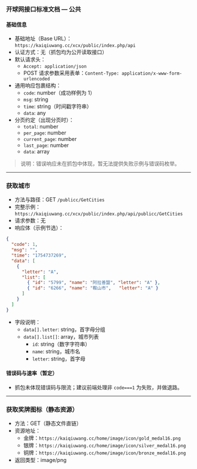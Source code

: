 ### 开球网接口标准文档 — 公共

#### 基础信息
- 基础地址（Base URL）：`https://kaiqiuwang.cc/xcx/public/index.php/api`
- 认证方式：无（抓包均为公开读取接口）
- 默认请求头：
  - `Accept: application/json`
  - POST 请求参数采用表单：`Content-Type: application/x-www-form-urlencoded`
- 通用响应包裹结构：
  - `code`: number（成功样例为 1）
  - `msg`: string
  - `time`: string（时间戳字符串）
  - `data`: any
- 分页约定（出现分页时）：
  - `total`: number
  - `per_page`: number
  - `current_page`: number
  - `last_page`: number
  - `data`: array

> 说明：错误响应未在抓包中体现，暂无法提供失败示例与错误码枚举。

---

### 获取城市
- 方法与路径：GET `/publicc/GetCities`
- 完整示例：`https://kaiqiuwang.cc/xcx/public/index.php/api/publicc/GetCities`
- 请求参数：无
- 响应体（示例节选）：

```json
{
  "code": 1,
  "msg": "",
  "time": "1754737269",
  "data": [
    {
      "letter": "A",
      "list": [
        { "id": "5799", "name": "阿拉善盟", "letter": "A" },
        { "id": "6266", "name": "鞍山市",   "letter": "A" }
      ]
    }
  ]
}
```
- 字段说明：
  - `data[].letter`: string，首字母分组
  - `data[].list[]`: array，城市列表
    - `id`: string（数字字符串）
    - `name`: string，城市名
    - `letter`: string，首字母

#### 错误码与速率（暂定）
- 抓包未体现错误码与限流；建议前端处理非 `code===1` 为失败，并做退路。

---

### 获取奖牌图标（静态资源）
- 方法：GET（静态文件直链）
- 资源地址：
  - 金牌：`https://kaiqiuwang.cc/home/image/icon/gold_medal16.png`
  - 银牌：`https://kaiqiuwang.cc/home/image/icon/silver_medal16.png`
  - 铜牌：`https://kaiqiuwang.cc/home/image/icon/bronze_medal16.png`
- 返回类型：image/png


